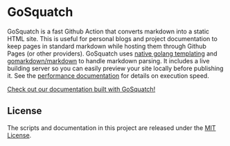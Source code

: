 # GoSquatch

GoSquatch is a fast Github Action that converts markdown into a static HTML site. This is useful for personal blogs and project documentation to keep pages in standard markdown while hosting them through Github Pages (or other providers). GoSquatch uses [native golang templating](https://pkg.go.dev/text/template) and [gomarkdown/markdown](https://github.com/gomarkdown/markdown) to handle markdown parsing. It includes a live building server so you can easily preview your site locally before publishing it. See the [performance documentation](https://mitchmcaffee.com/GoSquatch/performance) for details on execution speed.

[Check out our documentation built with GoSquatch!](https://themcaffee.github.io/GoSquatch/)


## License

The scripts and documentation in this project are released under the [MIT License](https://github.com/themcaffee/GoSquatch/blob/main/LICENSE).
